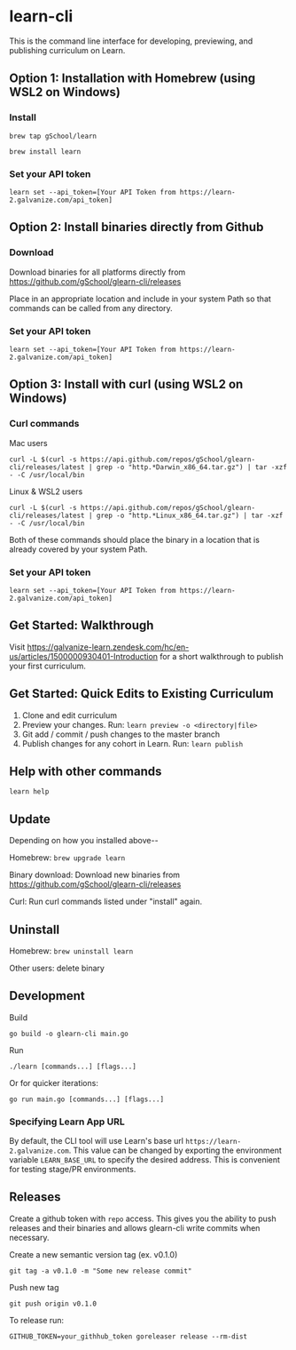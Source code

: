 # learn-cli

This is the command line interface for developing, previewing, and publishing curriculum on Learn.

## Option 1: Installation with Homebrew (using WSL2 on Windows)

### Install
```
brew tap gSchool/learn
```
```
brew install learn
```

### Set your API token
```
learn set --api_token=[Your API Token from https://learn-2.galvanize.com/api_token]
```

## Option 2: Install binaries directly from Github

### Download

Download binaries for all platforms directly from
https://github.com/gSchool/glearn-cli/releases

Place in an appropriate location and include in your system Path so that commands can be called from any directory.

### Set your API token
```
learn set --api_token=[Your API Token from https://learn-2.galvanize.com/api_token]
```

## Option 3: Install with curl (using WSL2 on Windows)

### Curl commands

Mac users
```
curl -L $(curl -s https://api.github.com/repos/gSchool/glearn-cli/releases/latest | grep -o "http.*Darwin_x86_64.tar.gz") | tar -xzf - -C /usr/local/bin
```

Linux & WSL2 users
```
curl -L $(curl -s https://api.github.com/repos/gSchool/glearn-cli/releases/latest | grep -o "http.*Linux_x86_64.tar.gz") | tar -xzf - -C /usr/local/bin
```

Both of these commands should place the binary in a location that is already covered by your system Path.

### Set your API token
```
learn set --api_token=[Your API Token from https://learn-2.galvanize.com/api_token]
```

## Get Started: Walkthrough

Visit https://galvanize-learn.zendesk.com/hc/en-us/articles/1500000930401-Introduction for a short walkthrough to publish your first curriculum.

## Get Started: Quick Edits to Existing Curriculum

1. Clone and edit curriculum
2. Preview your changes. Run:
    `learn preview -o <directory|file>`
3. Git add / commit / push changes to the master branch
4. Publish changes for any cohort in Learn. Run:
    `learn publish`

## Help with other commands

```
learn help
```

## Update
Depending on how you installed above--

Homebrew: `brew upgrade learn`

Binary download: Download new binaries from https://github.com/gSchool/glearn-cli/releases

Curl: Run curl commands listed under "install" again.

## Uninstall

Homebrew: `brew uninstall learn`

Other users: delete binary

## Development
Build
```
go build -o glearn-cli main.go
```

Run
```
./learn [commands...] [flags...]
```

Or for quicker iterations:
```
go run main.go [commands...] [flags...]
```

### Specifying Learn App URL

By default, the CLI tool will use Learn's base url `https://learn-2.galvanize.com`. This value can be changed by exporting the environment variable `LEARN_BASE_URL` to specify the desired address. This is convenient for testing stage/PR environments.

## Releases

Create a github token with `repo` access. This gives you the ability to push releases and their binaries and allows glearn-cli write commits when necessary.

Create a new semantic version tag (ex. v0.1.0)
```
git tag -a v0.1.0 -m "Some new release commit"
```

Push new tag
```
git push origin v0.1.0
```

To release run:
```
GITHUB_TOKEN=your_githhub_token goreleaser release --rm-dist
```
